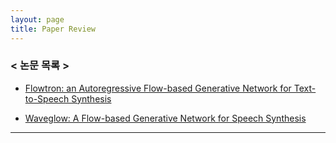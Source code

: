 ```yaml
---
layout: page
title: Paper Review
---
```


###  < 논문 목록 >


* [Flowtron: an Autoregressive Flow-based Generative Network for Text-to-Speech Synthesis](https://arxiv.org/abs/2005.05957)

* [Waveglow: A Flow-based Generative Network for Speech Synthesis](https://ieeexplore.ieee.org/abstract/document/8683143)

---

